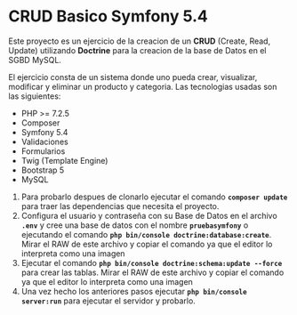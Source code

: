 # CRUD Basico Symfony 5.4

Este proyecto es un ejercicio de la creacion de un **CRUD** (Create, Read, Update) utilizando **Doctrine** para la creacion de la base de Datos en el SGBD MySQL.

El ejercicio consta de un sistema donde uno pueda crear, visualizar, modificar y eliminar un producto y categoria. Las tecnologias usadas son las siguientes:
- PHP >= 7.2.5
- Composer
- Symfony 5.4
 - Validaciones
 - Formularios
- Twig (Template Engine)
- Bootstrap 5
- MySQL

1. Para probarlo despues de clonarlo ejecutar el comando **`composer update`** para traer las dependencias que necesita el proyecto.
2. Configura el usuario y contraseña con su Base de Datos en el archivo **`.env`** y cree una base de datos con el nombre **`pruebasymfony`** o ejecutando el comando **`php bin/console doctrine:database:create`**. Mirar el RAW de este archivo y copiar el comando ya que el editor lo interpreta como una imagen
3. Ejecutar el comando **`php bin/console doctrine:schema:update --force`** para crear las tablas. Mirar el RAW de este archivo y copiar el comando ya que el editor lo interpreta como una imagen
4. Una vez hecho los anteriores pasos ejecutar **`php bin/console server:run`** para ejecutar el servidor y probarlo.
